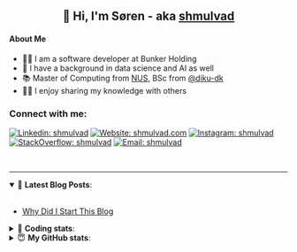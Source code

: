 <h2 align="center">
	👋 Hi, I'm Søren - aka <a href="https://shmulvad.com">shmulvad</a>
</h2>

#### About Me
- 👨‍💻 I am a software developer at Bunker Holding
- 🤖 I have a background in data science and AI as well
- 📚 Master of Computing from [NUS], BSc from [@diku-dk]
- 👨‍🏫 I enjoy sharing my knowledge with others

### Connect with me:

[![Linkedin: shmulvad](https://img.shields.io/badge/shmulvad-blue?style=flat&logo=Linkedin&logoColor=white)][linkedin]
[![Website: shmulvad.com](https://img.shields.io/badge/shmulvad.com-47CCCC?&style=flat&logo=Google-Chrome&logoColor=white)][website]
[![Instagram: shmulvad](https://img.shields.io/badge/-@shmulvad-purple?style=flat&logo=Instagram&logoColor=white)][instagram]
[![StackOverflow: shmulvad](https://img.shields.io/badge/shmulvad-FE7A16?style=flat&logo=stack-overflow&logoColor=white)][stackOverflow]
[![Email: shmulvad](https://img.shields.io/badge/shmulvad-D14836?style=flat&logo=gmail&logoColor=white)][mail]

<br />

---

<details open>
 <summary>📕 <b>Latest Blog Posts</b>: </summary>

<br>

<!-- BLOG-POST-LIST:START -->
- [Why Did I Start This Blog](https://shmulvad.com/blog/why-did-start-this-blog)
<!-- BLOG-POST-LIST:END -->

</details>

<!-- --- -->

<details>
 <summary>🤖 <b>Coding stats</b>: </summary>

<br>

NOTE: Doesn't track coding at work.

<!--START_SECTION:waka-->
![Code Time](http://img.shields.io/badge/Code%20Time-3%2C033%20hrs%2015%20mins-blue)

**I'm an Early 🐤** 

```text
🌞 Morning                1892 commits        ███████░░░░░░░░░░░░░░░░░░   27.73 % 
🌆 Daytime                2833 commits        ██████████░░░░░░░░░░░░░░░   41.52 % 
🌃 Evening                1472 commits        █████░░░░░░░░░░░░░░░░░░░░   21.57 % 
🌙 Night                  626 commits         ██░░░░░░░░░░░░░░░░░░░░░░░   09.17 % 
```


📊 **This Week I Spent My Time On** 

```text
💬 Programming Languages: 
TypeScript               7 hrs 4 mins        █████████████░░░░░░░░░░░░   51.75 % 
Python                   2 hrs 48 mins       █████░░░░░░░░░░░░░░░░░░░░   20.53 % 
Other                    2 hrs 19 mins       ████░░░░░░░░░░░░░░░░░░░░░   16.97 % 
Docker                   33 mins             █░░░░░░░░░░░░░░░░░░░░░░░░   04.02 % 
JSON                     19 mins             █░░░░░░░░░░░░░░░░░░░░░░░░   02.41 % 

🔥 Editors: 
VS Code                  11 hrs 21 mins      █████████████████████░░░░   83.02 % 
Zsh                      2 hrs 19 mins       ████░░░░░░░░░░░░░░░░░░░░░   16.97 % 
Sublime Text             0 secs              ░░░░░░░░░░░░░░░░░░░░░░░░░   00.02 % 

🐱‍💻 Projects: 
km24-core                12 hrs 27 mins      ███████████████████████░░   91.08 % 
datapakke-interface      52 mins             ██░░░░░░░░░░░░░░░░░░░░░░░   06.45 % 
Terminal                 7 mins              ░░░░░░░░░░░░░░░░░░░░░░░░░   00.96 % 
company-scrapers         7 mins              ░░░░░░░░░░░░░░░░░░░░░░░░░   00.87 % 
posthog-js               5 mins              ░░░░░░░░░░░░░░░░░░░░░░░░░   00.61 % 
```


 Last Updated on 31/01/2025 18:49:22 UTC
<!--END_SECTION:waka-->

</details>

<!-- --- -->

<details>
 <summary>😇 <b>My GitHub stats</b>: </summary>

<br>

<img align="left" alt="shmulvad's Github Stats" src="https://github-readme-stats.vercel.app/api?username=shmulvad&show_icons=true&hide_border=true" />

</details>



[website]: https://shmulvad.com
[linkedin]: https://linkedin.com/in/shmulvad
[instagram]: https://instagram.com/shmulvad
[stackOverflow]: https://stackoverflow.com/users/9248793/shmulvad
[mail]: mailto:shmulvad@gmail.com
[@diku-dk]: https://github.com/diku-dk
[github]: https://github.com/shmulvad
[NUS]: https://www.nus.edu.sg
